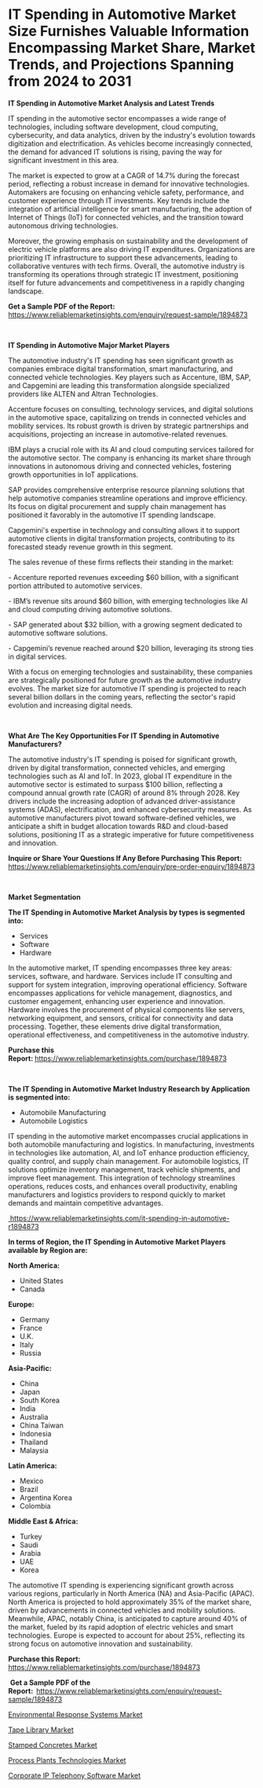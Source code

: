 <p><h1>IT Spending in Automotive Market Size Furnishes Valuable Information Encompassing Market Share, Market Trends, and Projections Spanning from 2024 to 2031</h1></p><p><strong>IT Spending in Automotive Market Analysis and Latest Trends</strong></p>
<p><p>IT spending in the automotive sector encompasses a wide range of technologies, including software development, cloud computing, cybersecurity, and data analytics, driven by the industry's evolution towards digitization and electrification. As vehicles become increasingly connected, the demand for advanced IT solutions is rising, paving the way for significant investment in this area.</p><p>The market is expected to grow at a CAGR of 14.7% during the forecast period, reflecting a robust increase in demand for innovative technologies. Automakers are focusing on enhancing vehicle safety, performance, and customer experience through IT investments. Key trends include the integration of artificial intelligence for smart manufacturing, the adoption of Internet of Things (IoT) for connected vehicles, and the transition toward autonomous driving technologies.</p><p>Moreover, the growing emphasis on sustainability and the development of electric vehicle platforms are also driving IT expenditures. Organizations are prioritizing IT infrastructure to support these advancements, leading to collaborative ventures with tech firms. Overall, the automotive industry is transforming its operations through strategic IT investment, positioning itself for future advancements and competitiveness in a rapidly changing landscape.</p></p>
<p><strong>Get a Sample PDF of the Report:&nbsp;</strong> <a href="https://www.reliablemarketinsights.com/enquiry/request-sample/1894873?utm_campaign=1589&utm_medium=2&utm_source=Github&utm_content=ia&utm_term=24102024&utm_id=it-spending-in-automotive">https://www.reliablemarketinsights.com/enquiry/request-sample/1894873</a></p>
<p>&nbsp;</p>
<p><strong>IT Spending in Automotive Major Market Players</strong></p>
<p><p>The automotive industry's IT spending has seen significant growth as companies embrace digital transformation, smart manufacturing, and connected vehicle technologies. Key players such as Accenture, IBM, SAP, and Capgemini are leading this transformation alongside specialized providers like ALTEN and Altran Technologies.</p><p>Accenture focuses on consulting, technology services, and digital solutions in the automotive space, capitalizing on trends in connected vehicles and mobility services. Its robust growth is driven by strategic partnerships and acquisitions, projecting an increase in automotive-related revenues.</p><p>IBM plays a crucial role with its AI and cloud computing services tailored for the automotive sector. The company is enhancing its market share through innovations in autonomous driving and connected vehicles, fostering growth opportunities in IoT applications.</p><p>SAP provides comprehensive enterprise resource planning solutions that help automotive companies streamline operations and improve efficiency. Its focus on digital procurement and supply chain management has positioned it favorably in the automotive IT spending landscape.</p><p>Capgemini's expertise in technology and consulting allows it to support automotive clients in digital transformation projects, contributing to its forecasted steady revenue growth in this segment. </p><p>The sales revenue of these firms reflects their standing in the market: </p><p>- Accenture reported revenues exceeding $60 billion, with a significant portion attributed to automotive services. </p><p>- IBM’s revenue sits around $60 billion, with emerging technologies like AI and cloud computing driving automotive solutions. </p><p>- SAP generated about $32 billion, with a growing segment dedicated to automotive software solutions.</p><p>- Capgemini’s revenue reached around $20 billion, leveraging its strong ties in digital services.</p><p>With a focus on emerging technologies and sustainability, these companies are strategically positioned for future growth as the automotive industry evolves. The market size for automotive IT spending is projected to reach several billion dollars in the coming years, reflecting the sector's rapid evolution and increasing digital needs.</p></p>
<p>&nbsp;</p>
<p><strong>What Are The Key Opportunities For IT Spending in Automotive Manufacturers?</strong></p>
<p><p>The automotive industry's IT spending is poised for significant growth, driven by digital transformation, connected vehicles, and emerging technologies such as AI and IoT. In 2023, global IT expenditure in the automotive sector is estimated to surpass $100 billion, reflecting a compound annual growth rate (CAGR) of around 8% through 2028. Key drivers include the increasing adoption of advanced driver-assistance systems (ADAS), electrification, and enhanced cybersecurity measures. As automotive manufacturers pivot toward software-defined vehicles, we anticipate a shift in budget allocation towards R&D and cloud-based solutions, positioning IT as a strategic imperative for future competitiveness and innovation.</p></p>
<p><strong>Inquire or Share Your Questions If Any Before Purchasing This Report:</strong> <a href="https://www.reliablemarketinsights.com/enquiry/pre-order-enquiry/1894873?utm_campaign=1589&utm_medium=2&utm_source=Github&utm_content=ia&utm_term=24102024&utm_id=it-spending-in-automotive">https://www.reliablemarketinsights.com/enquiry/pre-order-enquiry/1894873</a></p>
<p>&nbsp;</p>
<p><strong>Market Segmentation</strong></p>
<p><strong>The IT Spending in Automotive Market Analysis by types is segmented into:</strong></p>
<p><ul><li>Services</li><li>Software</li><li>Hardware</li></ul></p>
<p><p>In the automotive market, IT spending encompasses three key areas: services, software, and hardware. Services include IT consulting and support for system integration, improving operational efficiency. Software encompasses applications for vehicle management, diagnostics, and customer engagement, enhancing user experience and innovation. Hardware involves the procurement of physical components like servers, networking equipment, and sensors, critical for connectivity and data processing. Together, these elements drive digital transformation, operational effectiveness, and competitiveness in the automotive industry.</p></p>
<p><strong>Purchase this Report:&nbsp;</strong><a href="https://www.reliablemarketinsights.com/purchase/1894873?utm_campaign=1589&utm_medium=2&utm_source=Github&utm_content=ia&utm_term=24102024&utm_id=it-spending-in-automotive">https://www.reliablemarketinsights.com/purchase/1894873</a></p>
<p>&nbsp;</p>
<p><strong>The IT Spending in Automotive Market Industry Research by Application is segmented into:</strong></p>
<p><ul><li>Automobile Manufacturing</li><li>Automobile Logistics</li></ul></p>
<p><p>IT spending in the automotive market encompasses crucial applications in both automobile manufacturing and logistics. In manufacturing, investments in technologies like automation, AI, and IoT enhance production efficiency, quality control, and supply chain management. For automobile logistics, IT solutions optimize inventory management, track vehicle shipments, and improve fleet management. This integration of technology streamlines operations, reduces costs, and enhances overall productivity, enabling manufacturers and logistics providers to respond quickly to market demands and maintain competitive advantages.</p></p>
<p><a href="https://www.reliablemarketinsights.com/it-spending-in-automotive-r1894873?utm_campaign=1589&utm_medium=2&utm_source=Github&utm_content=ia&utm_term=24102024&utm_id=it-spending-in-automotive">&nbsp;https://www.reliablemarketinsights.com/it-spending-in-automotive-r1894873</a></p>
<p><strong>In terms of Region, the IT Spending in Automotive Market Players available by Region are:</strong></p>
<p>
    <p> <strong> North America: </strong>
        <ul>
            <li>United States</li>
            <li>Canada</li>
        </ul>
        </p> 
    <p> <strong> Europe: </strong>
        <ul>
            <li>Germany</li>
            <li>France</li>
            <li>U.K.</li>
            <li>Italy</li>
            <li>Russia</li>
        </ul>
        </p> 
    <p> <strong> Asia-Pacific: </strong>
        <ul>
            <li>China</li>
            <li>Japan</li>
            <li>South Korea</li>
            <li>India</li>
            <li>Australia</li>
            <li>China Taiwan</li>
            <li>Indonesia</li>
            <li>Thailand</li>
            <li>Malaysia</li>
        </ul>
        </p> 
    <p> <strong> Latin America: </strong>
        <ul>
            <li>Mexico</li>
            <li>Brazil</li>
            <li>Argentina Korea</li>
            <li>Colombia</li>
        </ul>
        </p> 
    <p> <strong> Middle East & Africa: </strong>
        <ul>
            <li>Turkey</li>
            <li>Saudi</li>
            <li>Arabia</li>
            <li>UAE</li>
            <li>Korea</li>
        </ul>
    </p>
    </p>
<p><p>The automotive IT spending is experiencing significant growth across various regions, particularly in North America (NA) and Asia-Pacific (APAC). North America is projected to hold approximately 35% of the market share, driven by advancements in connected vehicles and mobility solutions. Meanwhile, APAC, notably China, is anticipated to capture around 40% of the market, fueled by its rapid adoption of electric vehicles and smart technologies. Europe is expected to account for about 25%, reflecting its strong focus on automotive innovation and sustainability.</p></p>
<p><strong>Purchase this Report: </strong><a href="https://www.reliablemarketinsights.com/purchase/1894873?utm_campaign=1589&utm_medium=2&utm_source=Github&utm_content=ia&utm_term=24102024&utm_id=it-spending-in-automotive">https://www.reliablemarketinsights.com/purchase/1894873</a></p>
<p>&nbsp;<strong>Get a Sample PDF of the Report:&nbsp;&nbsp;</strong><a href="https://www.reliablemarketinsights.com/enquiry/request-sample/1894873?utm_campaign=1589&utm_medium=2&utm_source=Github&utm_content=ia&utm_term=24102024&utm_id=it-spending-in-automotive">https://www.reliablemarketinsights.com/enquiry/request-sample/1894873</a></p>
<p><strong></strong></p>
<p><p><a href="https://www.linkedin.com/pulse/comprehensive-environmental-response-systems-market-report-z0hxf?utm_campaign=1589&utm_medium=2&utm_source=Github&utm_content=ia&utm_term=24102024&utm_id=it-spending-in-automotive">Environmental Response Systems Market</a></p><p><a href="https://issuu.com/reportprime-2/docs/tape-library-market-size-2030.pptx_ed2125d4c1adca?utm_campaign=1589&utm_medium=2&utm_source=Github&utm_content=ia&utm_term=24102024&utm_id=it-spending-in-automotive">Tape Library Market</a></p><p><a href="https://www.linkedin.com/pulse/exploring-stamped-concretes-market-dynamics-global-trends-rywif?utm_campaign=1589&utm_medium=2&utm_source=Github&utm_content=ia&utm_term=24102024&utm_id=it-spending-in-automotive">Stamped Concretes Market</a></p><p><a href="https://www.linkedin.com/pulse/analyzing-process-plants-technologies-market-dynamics-growth-qzkif?utm_campaign=1589&utm_medium=2&utm_source=Github&utm_content=ia&utm_term=24102024&utm_id=it-spending-in-automotive">Process Plants Technologies Market</a></p><p><a href="https://github.com/Rekhakhatun65/Market-Research-Report-List-1/blob/main/corporate-ip-telephony-software-market.md?utm_campaign=1589&utm_medium=2&utm_source=Github&utm_content=ia&utm_term=24102024&utm_id=it-spending-in-automotive">Corporate IP Telephony Software Market</a></p></p>